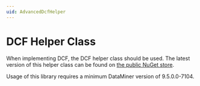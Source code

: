 ```yaml
---
uid: AdvancedDcfHelper
---
```


# DCF Helper Class

When implementing DCF, the DCF helper class should be used. The latest version of this helper class can be found on [the public NuGet store](https://www.nuget.org/packages/Skyline.DataMiner.Core.ConnectivityFramework.Protocol).

Usage of this library requires a minimum DataMiner version of 9.5.0.0-7104.
